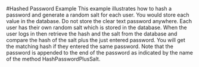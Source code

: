 #Hashed Password Example
This example illustrates how to hash a password and generate a random
salt for each user. You would store each value in the database. Do not store
the clear text password anywhere. Each user has their own random salt which is 
stored in the database. When the user logs in then retrieve the hash and the 
salt from the database and compare the hash of the salt plus the just entered 
password. You will get the matching hash if they entered the same password.
Note that the password is appended to the end of the password as indicated
by the name of the method HashPasswordPlusSalt.
